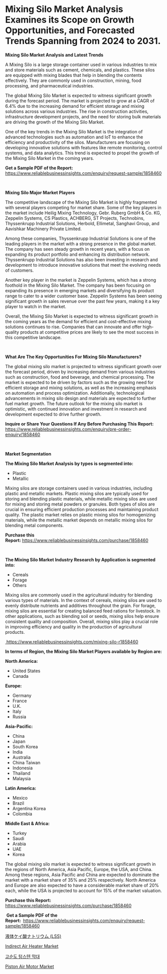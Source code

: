 <p><h1>Mixing Silo Market Analysis Examines its Scope on Growth Opportunities, and Forecasted Trends Spanning from 2024 to 2031.</h1></p><p><strong>Mixing Silo Market Analysis and Latest Trends</strong></p>
<p><p>A Mixing Silo is a large storage container used in various industries to mix and store materials such as cement, chemicals, and plastics. These silos are equipped with mixing blades that help in blending the contents effectively. They are commonly used in construction, mining, food processing, and pharmaceutical industries.</p><p>The global Mixing Silo Market is expected to witness significant growth during the forecast period. The market is projected to grow at a CAGR of 6.4% due to the increasing demand for efficient storage and mixing solutions across various industries. The rise in construction activities, infrastructure development projects, and the need for storing bulk materials are driving the growth of the Mixing Silo Market.</p><p>One of the key trends in the Mixing Silo Market is the integration of advanced technologies such as automation and IoT to enhance the efficiency and productivity of the silos. Manufacturers are focusing on developing innovative solutions with features like remote monitoring, control systems, and data analytics. This trend is expected to propel the growth of the Mixing Silo Market in the coming years.</p></p>
<p><strong>Get a Sample PDF of the Report:&nbsp;</strong> <a href="https://www.reliablebusinessinsights.com/enquiry/request-sample/1858460">https://www.reliablebusinessinsights.com/enquiry/request-sample/1858460</a></p>
<p>&nbsp;</p>
<p><strong>Mixing Silo Major Market Players</strong></p>
<p><p>The competitive landscape of the Mixing Silo Market is highly fragmented with several players competing for market share. Some of the key players in the market include Heilig Mixing Technology, Gebr. Ruberg GmbH & Co. KG, Zeppelin Systems, CS Plastics, ACHBERG, ST Projects, Technobins, Thyssenkrupp Industrial Solutions, Herbold, Ellimetal, Sanghavi Group, and Aavishkar Machinery Private Limited.</p><p>Among these companies, Thyssenkrupp Industrial Solutions is one of the leading players in the market with a strong presence in the global market. The company has seen steady growth in recent years, with a focus on expanding its product portfolio and enhancing its distribution network. Thyssenkrupp Industrial Solutions has also been investing in research and development to introduce innovative solutions that meet the evolving needs of customers.</p><p>Another key player in the market is Zeppelin Systems, which has a strong foothold in the Mixing Silo Market. The company has been focusing on expanding its presence in emerging markets and diversifying its product range to cater to a wider customer base. Zeppelin Systems has been seeing significant growth in sales revenue over the past few years, making it a key player to watch in the market.</p><p>Overall, the Mixing Silo Market is expected to witness significant growth in the coming years as the demand for efficient and cost-effective mixing solutions continues to rise. Companies that can innovate and offer high-quality products at competitive prices are likely to see the most success in this competitive landscape.</p></p>
<p>&nbsp;</p>
<p><strong>What Are The Key Opportunities For Mixing Silo Manufacturers?</strong></p>
<p><p>The global mixing silo market is projected to witness significant growth over the forecast period, driven by increasing demand from various industries such as construction, food and beverage, and chemical processing. The market is expected to be driven by factors such as the growing need for efficient storage and mixing solutions, as well as the increasing emphasis on automation and process optimization. Additionally, technological advancements in mixing silo design and materials are expected to further fuel market growth. The future outlook for the mixing silo market is optimistic, with continued innovation and investment in research and development expected to drive further growth.</p></p>
<p><strong>Inquire or Share Your Questions If Any Before Purchasing This Report:</strong> <a href="https://www.reliablebusinessinsights.com/enquiry/pre-order-enquiry/1858460">https://www.reliablebusinessinsights.com/enquiry/pre-order-enquiry/1858460</a></p>
<p>&nbsp;</p>
<p><strong>Market Segmentation</strong></p>
<p><strong>The Mixing Silo Market Analysis by types is segmented into:</strong></p>
<p><ul><li>Plastic</li><li>Metallic</li></ul></p>
<p><p>Mixing silos are storage containers used in various industries, including plastic and metallic markets. Plastic mixing silos are typically used for storing and blending plastic materials, while metallic mixing silos are used for mixing and storing metal powders or granules. Both types of silos are crucial in ensuring efficient production processes and maintaining product quality. The plastic market relies on plastic mixing silos for homogenizing materials, while the metallic market depends on metallic mixing silos for blending metal components.</p></p>
<p><strong>Purchase this Report:&nbsp;</strong><a href="https://www.reliablebusinessinsights.com/purchase/1858460">https://www.reliablebusinessinsights.com/purchase/1858460</a></p>
<p>&nbsp;</p>
<p><strong>The Mixing Silo Market Industry Research by Application is segmented into:</strong></p>
<p><ul><li>Cereals</li><li>Forage</li><li>Others</li></ul></p>
<p><p>Mixing silos are commonly used in the agricultural industry for blending various types of materials. In the context of cereals, mixing silos are used to evenly distribute nutrients and additives throughout the grain. For forage, mixing silos are essential for creating balanced feed rations for livestock. In other applications, such as blending soil or seeds, mixing silos help ensure consistent quality and composition. Overall, mixing silos play a crucial role in improving efficiency and quality in the production of agricultural products.</p></p>
<p><a href="https://www.reliablebusinessinsights.com/mixing-silo-r1858460">&nbsp;https://www.reliablebusinessinsights.com/mixing-silo-r1858460</a></p>
<p><strong>In terms of Region, the Mixing Silo Market Players available by Region are:</strong></p>
<p>
    <p> <strong> North America: </strong>
        <ul>
            <li>United States</li>
            <li>Canada</li>
        </ul>
        </p> 
    <p> <strong> Europe: </strong>
        <ul>
            <li>Germany</li>
            <li>France</li>
            <li>U.K.</li>
            <li>Italy</li>
            <li>Russia</li>
        </ul>
        </p> 
    <p> <strong> Asia-Pacific: </strong>
        <ul>
            <li>China</li>
            <li>Japan</li>
            <li>South Korea</li>
            <li>India</li>
            <li>Australia</li>
            <li>China Taiwan</li>
            <li>Indonesia</li>
            <li>Thailand</li>
            <li>Malaysia</li>
        </ul>
        </p> 
    <p> <strong> Latin America: </strong>
        <ul>
            <li>Mexico</li>
            <li>Brazil</li>
            <li>Argentina Korea</li>
            <li>Colombia</li>
        </ul>
        </p> 
    <p> <strong> Middle East & Africa: </strong>
        <ul>
            <li>Turkey</li>
            <li>Saudi</li>
            <li>Arabia</li>
            <li>UAE</li>
            <li>Korea</li>
        </ul>
    </p>
    </p>
<p><p>The global mixing silo market is expected to witness significant growth in the regions of North America, Asia Pacific, Europe, the USA, and China. Among these regions, Asia Pacific and China are expected to dominate the market with a market share of 35% and 25% respectively. North America and Europe are also expected to have a considerable market share of 20% each, while the USA is projected to account for 15% of the market valuation.</p></p>
<p><strong>Purchase this Report: </strong><a href="https://www.reliablebusinessinsights.com/purchase/1858460">https://www.reliablebusinessinsights.com/purchase/1858460</a></p>
<p>&nbsp;<strong>Get a Sample PDF of the Report:&nbsp;&nbsp;</strong><a href="https://www.reliablebusinessinsights.com/enquiry/request-sample/1858460">https://www.reliablebusinessinsights.com/enquiry/request-sample/1858460</a></p>
<p><strong></strong></p>
<p><p><a href="https://github.com/JoanaNitzsche/Market-Research-Report-List-1/blob/main/9489602160709.md">液体ケイ酸ナトリウム (LSS)</a></p><p><a href="https://github.com/luckyshygirl/Market-Research-Report-List-5/blob/main/indirect-air-heater-market.md">Indirect Air Heater Market</a></p><p><a href="https://github.com/hxzi07639916/Market-Research-Report-List-2/blob/main/3526723172826.md">고순도 텅스텐 막대</a></p><p><a href="https://github.com/vimar16th/Market-Research-Report-List-5/blob/main/piston-air-motor-market.md">Piston Air Motor Market</a></p></p>